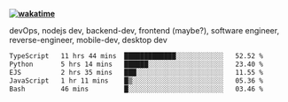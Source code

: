 **[![wakatime](https://wakatime.com/badge/user/87646243-158a-4241-a3cb-668e1fa2dbb8.svg)](https://wakatime.com/@87646243-158a-4241-a3cb-668e1fa2dbb8?style=plastic)**


devOps, nodejs dev, backend-dev, frontend (maybe?), software engineer, reverse-engineer, mobile-dev, desktop dev

<!--START_SECTION:waka-->

```txt
TypeScript   11 hrs 44 mins  █████████████░░░░░░░░░░░░   52.52 %
Python       5 hrs 14 mins   ██████░░░░░░░░░░░░░░░░░░░   23.40 %
EJS          2 hrs 35 mins   ███░░░░░░░░░░░░░░░░░░░░░░   11.55 %
JavaScript   1 hr 11 mins    █▒░░░░░░░░░░░░░░░░░░░░░░░   05.36 %
Bash         46 mins         █░░░░░░░░░░░░░░░░░░░░░░░░   03.46 %
```

<!--END_SECTION:waka-->
